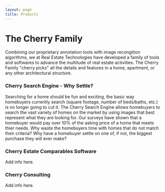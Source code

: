 ```yaml
---
layout: page
title: Products
---
```


#  The Cherry Family 

Combining our proprietary annotation tools with image recongition algorithms, we at Real Estate Technologies have developed a family of tools and softwares to advance the multitude of real estate activities. The Cherry Family "cherry picks" all the details and features in a home, apartment, or any other architectural structure. 

### Cherry Search Engine - Why Settle? 

Searching for a home should be fun and exciting, the basic way homebuyers currently search (square footage, number of beds/baths, etc.) is no longer going to cut it. The Cherry Search Engine allows homebuyers to search the vast variety of homes on the market by using images that best represent what they are looking for. Our surveys have shown that a homebuyer would pay over 10% of the asking price of a home that meets thier needs. Why waste the homebuyers time with homes that do not match their criteria? Why have a homebuyer settle on one of, if not, the biggest purchase they will ever make? 

### Cherry Estate Comparables Software

Add info here. 


### Cherry Consulting 

Add info here. 

